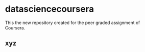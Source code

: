 # datasciencecoursera
This the new repository created for the peer graded assignment of Coursera.
## xyz

